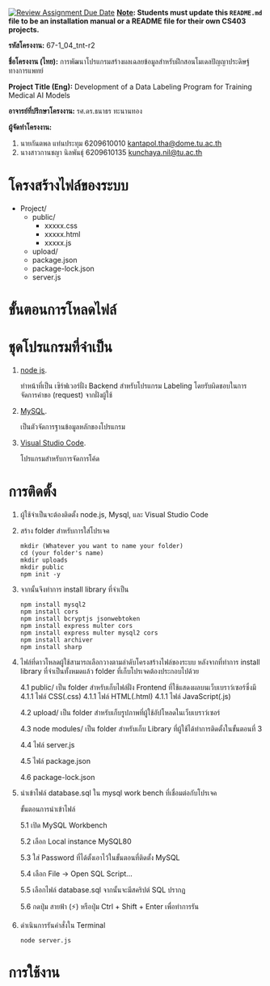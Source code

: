 [![Review Assignment Due Date](https://classroom.github.com/assets/deadline-readme-button-22041afd0340ce965d47ae6ef1cefeee28c7c493a6346c4f15d667ab976d596c.svg)](https://classroom.github.com/a/w8H8oomW)
**<ins>Note</ins>: Students must update this `README.md` file to be an installation manual or a README file for their own CS403 projects.**

**รหัสโครงงาน:** 67-1_04_tnt-r2

**ชื่อโครงงาน (ไทย):** การพัฒนาโปรแกรมสร้างผลเฉลยข้อมูลสำหรับฝึกสอนโมเดลปัญญาประดิษฐ์ทางการแพทย์

**Project Title (Eng):** Development of a Data Labeling Program for Training Medical AI Models

**อาจารย์ที่ปรึกษาโครงงาน:** รศ.ดร.ธนาธร ทะนานทอง

**ผู้จัดทำโครงงาน:** 
1. นายกันตพล แท่นประทุม  6209610010  kantapol.tha@dome.tu.ac.th 
2. นางสาวกานชญา นิลพันธุ์  6209610135  kunchaya.nil@tu.ac.th
   
# โครงสร้างไฟล์ของระบบ

- Project/
  - public/
    - xxxxx.css
    - xxxxx.html
    - xxxxx.js
  - upload/
  - package.json
  - package-lock.json
  - server.js


# ขั้นตอนการโหลดไฟล์

# ชุดโปรแกรมที่จำเป็น

1. [node js](https://nodejs.org/en).
   
   ทำหน้าที่เป็น เซิร์ฟเวอร์ฝั่ง Backend สำหรับโปรแกรม Labeling โดยรับผิดชอบในการจัดการคำขอ (request) จากฝั่งผู้ใช้

2. [MySQL](https://dev.mysql.com/downloads/installer/).
   
   เป็นตัวจัดการฐานข้อมูลหลักของโปรแกรม

3. [Visual Studio Code](https://code.visualstudio.com/).
   
   โปรแกรมสำหรับการจัดการโค้ด
   
# การติดตั้ง

1. ผู้ใช้จำเป็นจะต้องติดตั้ง node.js, Mysql, และ Visual Studio Code
2. สร้าง folder สำหรับการใส่โปรเจค
   
   ```
   mkdir (Whatever you want to name your folder)
   cd (your folder's name)
   mkdir uploads
   mkdir public
   npm init -y
   ```
   
3. จากนั้นจึงทำการ install library ที่จำเป็น
   
   ```
   npm install mysql2
   npm install cors
   npm install bcryptjs jsonwebtoken
   npm install express multer cors
   npm install express multer mysql2 cors
   npm install archiver
   npm install sharp
   ```
4. ไฟล์ที่ดาวโหลดผู้ใช้สามารถเลือกวางตามลำดับโครงสร้างไฟล์ของระบบ
   หลังจากที่ทำการ install library ที่จำเป็นทั้งหมดแล้ว folder ที่เก็บโปรเจคต้องประกอบไปด้วย

   4.1 public/ เป็น folder สำหรับเก็บไฟล์ฝั่ง Frontend ที่ใช้แสดงผลบนเว็บเบราว์เซอร์ซึ่งมี
         4.1.1 ไฟล์ CSS(.css)
         4.1.1 ไฟล์ HTML(.html)
         4.1.1 ไฟล์ JavaScript(.js)

   4.2 upload/ เป็น folder สำหรับเก็บรูปภาพที่ผู้ใช้อัปโหลดในเว็บเบราว์เซอร์

   4.3 node modules/ เป็น folder สำหรับเก็บ Library ที่ผู้ใช้ได้ทำการติดตั้งในขั้นตอนที่ 3

   4.4 ไฟล์ server.js

   4.5 ไฟล์ package.json

   4.6 package-lock.json

6. นำเข้าไฟล์ database.sql ใน mysql work bench ที่เชื่อมต่อกับโปรเจค

    ขั้นตอนการนำเข้าไฟล์
   
      5.1 เปิด MySQL Workbench
   
      5.2 เลือก Local instance MySQL80
   
      5.3 ใส่ Password ที่ได้ตั้งเอาไว้ในขั้นตอนที่ติดตั้ง MySQL
   
      5.4 เลือก File -> Open SQL Script…
   
      5.5 เลือกไฟล์ database.sql จากนั้นจะมีสคริปต์ SQL ปรากฏ
   
      5.6 กดปุ่ม สายฟ้า (⚡️) หรือปุ่ม Ctrl + Shift + Enter เพื่อทำการรัน
   
7. ดำเนินการรันคำสั่งใน Terminal
    ```
    node server.js
    ```

# การใช้งาน
